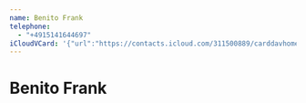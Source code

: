 ```yaml
---
name: Benito Frank
telephone:
  - "+4915141644697"
iCloudVCard: '{"url":"https://contacts.icloud.com/311500889/carddavhome/card/26562797-F156-4EB3-B9BF-2FC057AB82F2.vcf","etag":"\"lmag6nwg\"","data":"BEGIN:VCARD\r\nVERSION:3.0\r\nFN:\r\nN:Frank;Benito;;;\r\nUID:EE96273C-F4A9-4AE5-9C3F-033DFEBF0B27\r\nPRODID:-//Apple Inc.//iOS 16.6//EN\r\nREV:2025-04-03T22:03:43Z\r\nORG:;\r\nTEL:+4915141644697\r\nEND:VCARD"}'
---
```

# Benito Frank